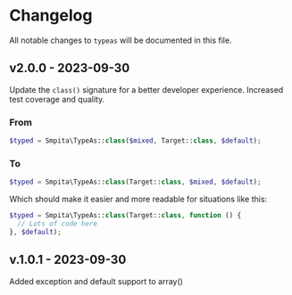 # Changelog

All notable changes to `typeas` will be documented in this file.

## v2.0.0 - 2023-09-30

Update the `class()` signature for a better developer experience.
Increased test coverage and quality.

### From

```php
$typed = Smpita\TypeAs::class($mixed, Target::class, $default);

```
### To

```php
$typed = Smpita\TypeAs::class(Target::class, $mixed, $default);

```
Which should make it easier and more readable for situations like this:

```php
$typed = Smpita\TypeAs::class(Target::class, function () {
  // Lots of code here
}, $default);

```
## v.1.0.1 - 2023-09-30

Added exception and default support to array()
